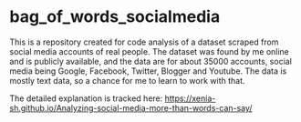 # bag_of_words_socialmedia

This is a repository created for code analysis of a dataset scraped from social media accounts of real people. 
The dataset was found by me online and is publicly available, and the data are for about 35000 accounts, social media being Google, Facebook, Twitter, Blogger and Youtube. 
The data is mostly text data, so a chance for me to learn to work with that. 

The detailed explanation is tracked here:
https://xenia-sh.github.io/Analyzing-social-media-more-than-words-can-say/ 
